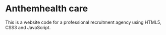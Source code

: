 # Anthemhealth care

This is a website code for a professional recruitment agency using HTML5, CSS3 and JavaScript.
